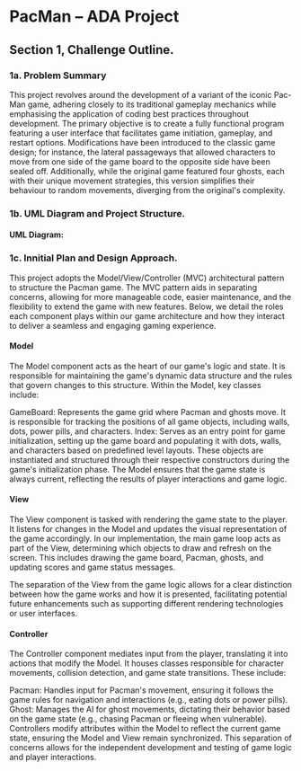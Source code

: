 # PacMan – ADA Project
## Section 1, Challenge Outline. 

### 1a. Problem Summary 
This project revolves around the development of a variant of the iconic Pac-Man game, adhering closely to its traditional gameplay mechanics while emphasising the application of coding best practices throughout development. The primary objective is to create a fully functional program featuring a user interface that facilitates game initiation, gameplay, and restart options. Modifications have been introduced to the classic game design; for instance, the lateral passageways that allowed characters to move from one side of the game board to the opposite side have been sealed off. Additionally, while the original game featured four ghosts, each with their unique movement strategies, this version simplifies their behaviour to random movements, diverging from the original's complexity.

### 1b. UML Diagram and Project Structure. 
#### UML Diagram: 

### 1c. Innitial Plan and Design Approach.

This project adopts the Model/View/Controller (MVC) architectural pattern to structure the Pacman game. The MVC pattern aids in separating concerns, allowing for more manageable code, easier maintenance, and the flexibility to extend the game with new features. Below, we detail the roles each component plays within our game architecture and how they interact to deliver a seamless and engaging gaming experience.

#### Model
The Model component acts as the heart of our game's logic and state. It is responsible for maintaining the game's dynamic data structure and the rules that govern changes to this structure. Within the Model, key classes include:

GameBoard: Represents the game grid where Pacman and ghosts move. It is responsible for tracking the positions of all game objects, including walls, dots, power pills, and characters.
Index: Serves as an entry point for game initialization, setting up the game board and populating it with dots, walls, and characters based on predefined level layouts.
These objects are instantiated and structured through their respective constructors during the game's initialization phase. The Model ensures that the game state is always current, reflecting the results of player interactions and game logic.

#### View
The View component is tasked with rendering the game state to the player. It listens for changes in the Model and updates the visual representation of the game accordingly. In our implementation, the main game loop acts as part of the View, determining which objects to draw and refresh on the screen. This includes drawing the game board, Pacman, ghosts, and updating scores and game status messages.

The separation of the View from the game logic allows for a clear distinction between how the game works and how it is presented, facilitating potential future enhancements such as supporting different rendering technologies or user interfaces.

#### Controller
The Controller component mediates input from the player, translating it into actions that modify the Model. It houses classes responsible for character movements, collision detection, and game state transitions. These include:

Pacman: Handles input for Pacman's movement, ensuring it follows the game rules for navigation and interactions (e.g., eating dots or power pills).
Ghost: Manages the AI for ghost movements, dictating their behavior based on the game state (e.g., chasing Pacman or fleeing when vulnerable).
Controllers modify attributes within the Model to reflect the current game state, ensuring the Model and View remain synchronized. This separation of concerns allows for the independent development and testing of game logic and player interactions.

